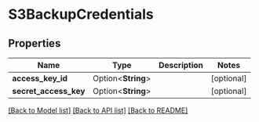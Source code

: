 # S3BackupCredentials

## Properties

Name | Type | Description | Notes
------------ | ------------- | ------------- | -------------
**access_key_id** | Option<**String**> |  | [optional]
**secret_access_key** | Option<**String**> |  | [optional]

[[Back to Model list]](../README.md#documentation-for-models) [[Back to API list]](../README.md#documentation-for-api-endpoints) [[Back to README]](../README.md)


